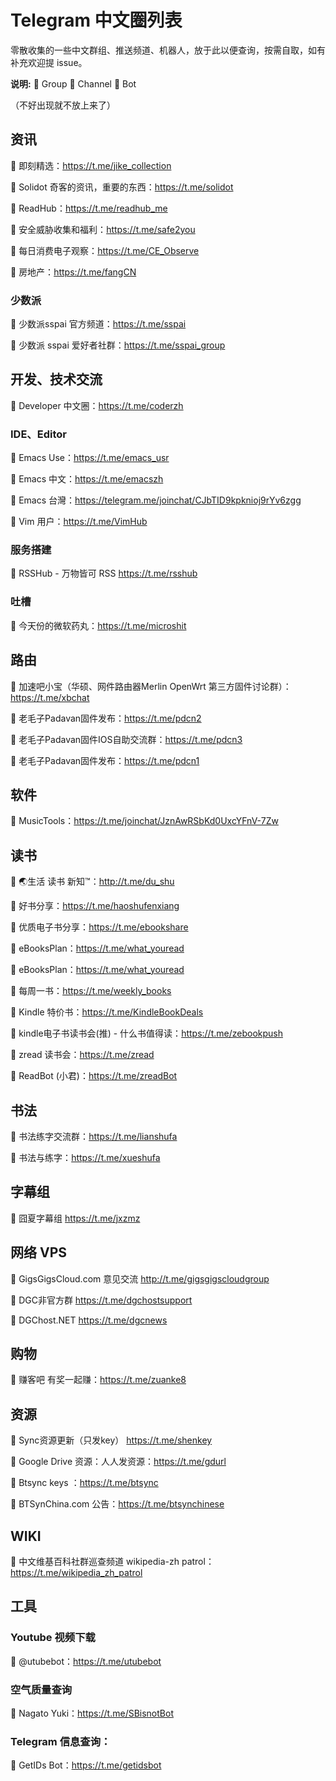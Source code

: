 # Telegram 中文圈列表
零散收集的一些中文群组、推送频道、机器人，放于此以便查询，按需自取，如有补充欢迎提 issue。

**说明:** 💬 Group  📣 Channel 🤖 Bot  

（不好出现就不放上来了）

<h2 id="1">资讯</h2>

📣 即刻精选：https://t.me/jike_collection

📣 Solidot 奇客的资讯，重要的东西：https://t.me/solidot

📣 ReadHub：https://t.me/readhub_me

📣 安全威胁收集和福利：https://t.me/safe2you

📣 每日消费电子观察：https://t.me/CE_Observe

📣 房地产：https://t.me/fangCN

<h3 id="1.1">少数派</h3>

📣 少数派sspai 官方频道：https://t.me/sspai

💬 少数派 sspai 爱好者社群：https://t.me/sspai_group

## 开发、技术交流
💬 Developer 中文圈：https://t.me/coderzh

### IDE、Editor
💬 Emacs Use：https://t.me/emacs_usr

💬 Emacs 中文：https://t.me/emacszh

💬 Emacs 台灣：https://telegram.me/joinchat/CJbTID9kpknioj9rYv6zgg

💬 Vim 用户：https://t.me/VimHub

### 服务搭建

💬 RSSHub - 万物皆可 RSS https://t.me/rsshub

### 吐槽

📣 今天份的微软药丸：<https://t.me/microshit> 

## 路由
💬 加速吧小宝（华硕、网件路由器Merlin OpenWrt 第三方固件讨论群）：https://t.me/xbchat

💬 老毛子Padavan固件发布：https://t.me/pdcn2

💬 老毛子Padavan固件IOS自助交流群：https://t.me/pdcn3

📣 老毛子Padavan固件发布：https://t.me/pdcn1

## 软件
💬 MusicTools：https://t.me/joinchat/JznAwRSbKd0UxcYFnV-7Zw

## 读书
💬 🌏生活 读书 新知™：http://t.me/du_shu

📣 好书分享：https://t.me/haoshufenxiang

📣 优质电子书分享：https://t.me/ebookshare

💬 eBooksPlan：https://t.me/what_youread

📣 eBooksPlan：https://t.me/what_youread

📣 每周一书：https://t.me/weekly_books

📣 Kindle 特价书：https://t.me/KindleBookDeals

📣 kindle电子书读书会(推) - 什么书值得读：https://t.me/zebookpush

💬 zread 读书会：https://t.me/zread

🤖 ReadBot (小君)：https://t.me/zreadBot
## 书法
💬 书法练字交流群：https://t.me/lianshufa

📣 书法与练字：https://t.me/xueshufa

## 字幕组
📣 囧夏字幕组 https://t.me/jxzmz

## 网络 VPS

💬 GigsGigsCloud.com 意见交流 http://t.me/gigsgigscloudgroup

💬 DGC非官方群 https://t.me/dgchostsupport

📣 DGChost.NET https://t.me/dgcnews

## 购物
📣 赚客吧 有奖一起赚：https://t.me/zuanke8

## 资源
📣 Sync资源更新（只发key） https://t.me/shenkey

📣 Google Drive 资源：人人发资源：https://t.me/gdurl

📣 Btsync keys ：<https://t.me/btsync> 

📣 BTSynChina.com 公告：<https://t.me/btsynchinese> 

## WIKI

📣 中文维基百科社群巡查频道  wikipedia-zh patrol：<https://t.me/wikipedia_zh_patrol> 



## 工具
### Youtube 视频下载
🤖 @utubebot：https://t.me/utubebot

### 空气质量查询
🤖 Nagato Yuki：https://t.me/SBisnotBot

### Telegram 信息查询：
🤖 GetIDs Bot：https://t.me/getidsbot

